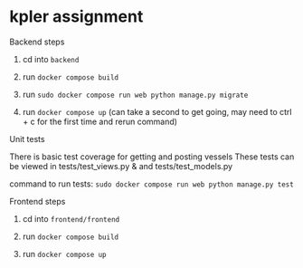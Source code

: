 # kpler assignment

Backend steps
 
1. cd into `backend`
 
2. run `docker compose build`

3. run `sudo docker compose run web python manage.py migrate` 

4. run `docker compose up` (can take a second to get going, may need to ctrl + c for the first time 
and rerun command)


Unit tests

There is basic test coverage for getting and posting vessels
These tests can be viewed in tests/test_views.py & and tests/test_models.py

command to run tests: `sudo docker compose run web python manage.py test` 



Frontend steps

1. cd into `frontend/frontend`

2. run `docker compose build`

3. run `docker compose up`
